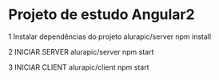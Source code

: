 # Projeto de estudo Angular2

  1
    Instalar dependências do projeto
      alurapic/server
        npm install

  2
    INICIAR SERVER
      alurapic/server
        npm start

  3
    INICIAR CLIENT
      alurapic/client
        npm start